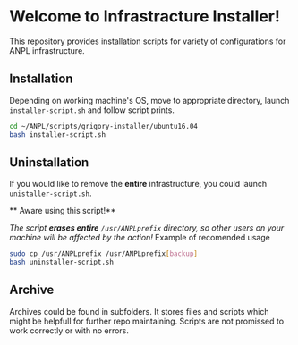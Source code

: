 # Welcome to Infrastracture Installer! 

This repository provides installation scripts for variety of configurations for ANPL infrastructure. 

## Installation
Depending on working machine's OS, move to appropriate directory, launch `installer-script.sh` and follow script prints.

```bash
cd ~/ANPL/scripts/grigory-installer/ubuntu16.04
bash installer-script.sh
```

## Uninstallation
If you would like to remove the **entire** infrastructure, you could launch `unistaller-script.sh`.

** Aware using this script!** 

*The script **erases entire** `/usr/ANPLprefix` directory, so other users on your machine will be affected by the action!* Example of recomended usage

```bash
sudo cp /usr/ANPLprefix /usr/ANPLprefix[backup]
bash uninstaller-script.sh
```

## Archive
Archives could be found in subfolders. It stores files and scripts which might be helpfull for further repo maintaining. Scripts are not promissed to work correctly or with no errors. 
